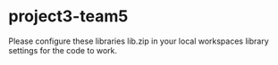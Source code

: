# project3-team5


Please configure these libraries lib.zip in your local workspaces library settings for the code to work.
